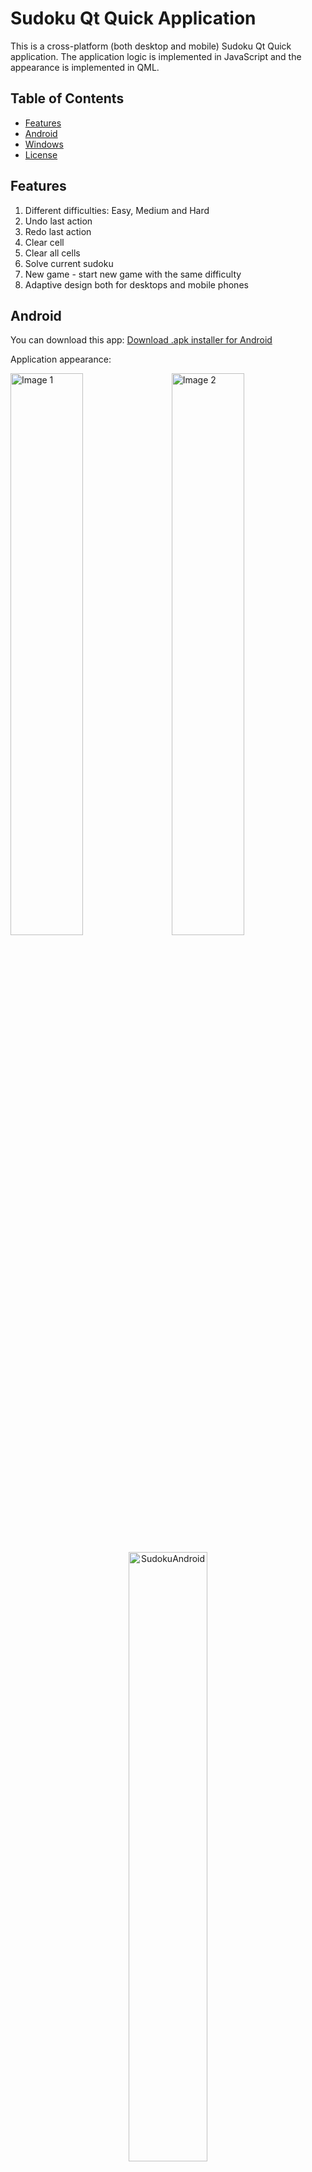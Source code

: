 # Sudoku Qt Quick Application

This is a cross-platform (both desktop and mobile) Sudoku Qt Quick application. The application logic is implemented in JavaScript and the appearance is implemented in QML.

## Table of Contents

+ [Features](#features)
+ [Android](#android)
+ [Windows](#windows)
+ [License](#license)

## Features <a name = "features"></a>

1. Different difficulties: Easy, Medium and Hard
2. Undo last action
3. Redo last action
4. Clear cell
5. Clear all cells
6. Solve current sudoku
7. New game - start new game with the same difficulty
8. Adaptive design both for desktops and mobile phones

## Android <a name = "android"></a>

You can download this app: [Download .apk installer for Android](https://drive.google.com/uc?export=download&id=1u5SSjrrYMid69TK2etZfdfRmCtFpRxmz)

Application appearance:

<div>
    <img src="https://github.com/vladislav-bordiug/sudoku_qt_quick/assets/60838512/d6cd60a3-e2a4-422c-bce0-c3903a5ae79b" alt="Image 1" style="width: 48%;">
    &nbsp;&nbsp;
    <img src="https://github.com/vladislav-bordiug/sudoku_qt_quick/assets/60838512/5df98ce7-566e-4eba-8b83-0ed4db7ef591" alt="Image 2" style="width: 48%;">
</div>

<p align="center">
    <img src="https://github.com/vladislav-bordiug/sudoku_qt_quick/assets/60838512/d0bbec17-726e-401e-98d9-c5fdf5c10fd8" alt="SudokuAndroid" style="width: 50%;">
</p>

## Windows <a name = "windows"></a>

You can download this app: [Download .exe installer for Windows](https://drive.google.com/uc?export=download&id=1SYIAYf9q2uGYmGrrCkbewgv1m3bx2CoC)

Application appearance:

![image](https://github.com/vladislav-bordiug/sudoku_qt_quick/assets/60838512/cb2892a0-e2b4-4309-af97-e5bb5ff2864c)

![image](https://github.com/vladislav-bordiug/sudoku_qt_quick/assets/60838512/925d2241-6f6c-4ce5-9a9e-737d81eeb0ce)

![Sudoku](https://github.com/vladislav-bordiug/sudoku_qt_quick/assets/60838512/c942e82b-54c7-4246-836b-3cb789724060)

## License <a name = "license"></a>

[License](https://github.com/vladislav-bordiug/sudoku_qt_quick/blob/main/LICENSE) - this project is licensed under GPL-3.0 license.

